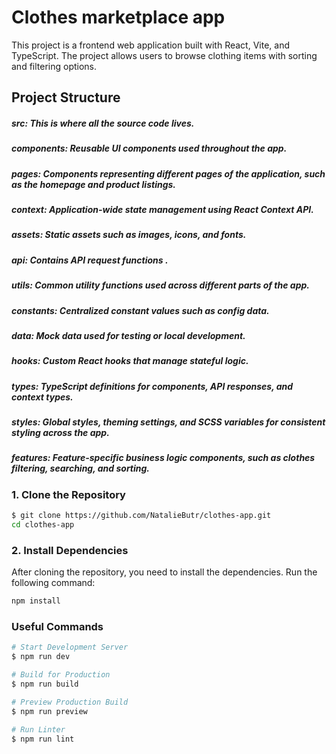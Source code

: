 # Clothes marketplace app


This project is a frontend web application built with React, Vite, and TypeScript. The project allows users to browse clothing items with sorting and filtering options.

## Project Structure
##### src: This is where all the source code lives.
##### components: Reusable UI components used throughout the app.
##### pages: Components representing different pages of the application, such as the homepage and product listings.
##### context: Application-wide state management using React Context API.
##### assets: Static assets such as images, icons, and fonts.
##### api: Contains API request functions .
##### utils: Common utility functions used across different parts of the app.
##### constants: Centralized constant values such as config data.
##### data: Mock data used for testing or local development.
##### hooks: Custom React hooks that manage stateful logic.
##### types: TypeScript definitions for components, API responses, and context types.
##### styles: Global styles, theming settings, and SCSS variables for consistent styling across the app.
##### features: Feature-specific business logic components, such as clothes filtering, searching, and sorting.


### 1. Clone the Repository
  ```bash
  $ git clone https://github.com/NatalieButr/clothes-app.git
  cd clothes-app
```

### 2. Install Dependencies
   After cloning the repository, you need to install the dependencies. Run the following command:
```bash
npm install
```

### Useful Commands

```bash
# Start Development Server
$ npm run dev

# Build for Production
$ npm run build

# Preview Production Build
$ npm run preview

# Run Linter
$ npm run lint
```

